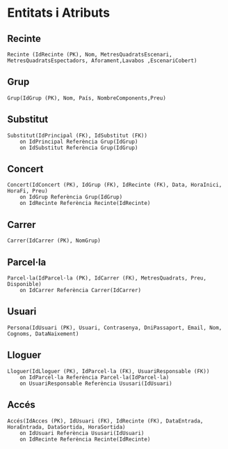 # Entitats i Atributs

## Recinte
    Recinte (IdRecinte (PK), Nom, MetresQuadratsEscenari, MetresQuadratsEspectadors, Aforament,Lavabos ,EscenariCobert)

## Grup
    Grup(IdGrup (PK), Nom, País, NombreComponents,Preu)

## Substitut
    Substitut(IdPrincipal (FK), IdSubstitut (FK))
        on IdPrincipal Referència Grup(IdGrup)
        on IdSubstitut Referència Grup(IdGrup)


## Concert
    Concert(IdConcert (PK), IdGrup (FK), IdRecinte (FK), Data, HoraInici, HoraFi, Preu)
        on IdGrup Referència Grup(IdGrup)
        on IdRecinte Referència Recinte(IdRecinte)

## Carrer
    Carrer(IdCarrer (PK), NomGrup)

## Parcel·la
    Parcel·la(IdParcel·la (PK), IdCarrer (FK), MetresQuadrats, Preu, Disponible)
        on IdCarrer Referència Carrer(IdCarrer)


## Usuari
    Persona(IdUsuari (PK), Usuari, Contrasenya, DniPassaport, Email, Nom, Cognoms, DataNaixement)

## Lloguer
    Lloguer(IdLloguer (PK), IdParcel·la (FK), UsuariResponsable (FK))
        on IdParcel·la Referència Parcel·la(IdParcel·la)
        on UsuariResponsable Referència Ususari(IdUsuari)


## Accés
    Accés(IdAcces (PK), IdUsuari (FK), IdRecinte (FK), DataEntrada, HoraEntrada, DataSortida, HoraSortida)
        on IdUsuari Referència Ususari(IdUsuari)
        on IdRecinte Referència Recinte(IdRecinte)